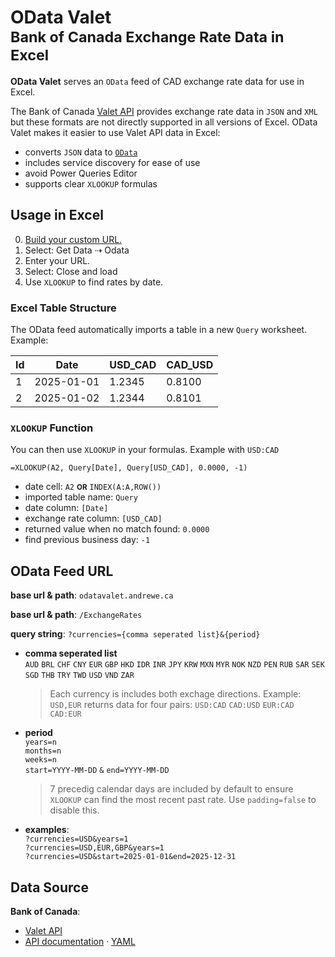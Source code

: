 # OData Valet<br /><sub>Bank of Canada Exchange Rate Data in Excel</sub>

**OData Valet** serves an `OData` feed of CAD exchange rate data for use in Excel.

The Bank of Canada [Valet API][Valet] provides exchange rate data in `JSON` and `XML` but these formats are not directly supported in all versions of Excel. OData Valet makes it easier to use Valet API data in Excel:

- converts `JSON` data to [`OData`][Atom]
- includes service discovery for ease of use
- avoid Power Queries Editor
- supports clear `XLOOKUP` formulas

## Usage in Excel

0. [Build your custom URL.](https://odatavalet.andrewe.ca)
1. Select: Get Data ⇢ Odata
2. Enter your URL.
3. Select: Close and load
4. Use `XLOOKUP` to find rates by date.

### Excel Table Structure

The OData feed automatically imports a table in a new `Query` worksheet. Example:

| Id | Date | USD_CAD | CAD_USD |
|----|------|---------|---------|
| 1  | <nobr>2025-01-01</nobr> | 1.2345  | 0.8100 |
| 2  | <nobr>2025-01-02</nobr> | 1.2344  | 0.8101 |

### `XLOOKUP` Function

You can then use `XLOOKUP` in your formulas. Example with `USD:CAD`

```excel
=XLOOKUP(A2, Query[Date], Query[USD_CAD], 0.0000, -1)
```

- date cell: `A2` <small>**OR**</small> `INDEX(A:A,ROW())`
- imported table name: `Query`
- date column: `[Date]`
- exchange rate column: `[USD_CAD]`
- returned value when no match found: `0.0000`
- find previous business day: `-1`

## OData Feed URL

**base url & path**: `odatavalet.andrewe.ca`

**base url & path**: `/ExchangeRates`

**query string**: `?currencies={comma seperated list}&{period}`

- **comma seperated list**\
   `AUD` `BRL` `CHF` `CNY` `EUR` `GBP` `HKD` `IDR` `INR` `JPY` `KRW` `MXN` `MYR` `NOK` `NZD` `PEN` `RUB` `SAR` `SEK` `SGD` `THB` `TRY` `TWD` `USD` `VND` `ZAR`
   > Each currency is includes both exchage directions. Example: `USD,EUR` returns data for four pairs: `USD:CAD` `CAD:USD` `EUR:CAD` `CAD:EUR`

- **period**\
   `years=n`\
   `months=n`\
   `weeks=n`\
   `start=YYYY-MM-DD` `&` `end=YYYY-MM-DD`
   > 7 precedig calendar days are included by default to ensure `XLOOKUP` can find the most recent past rate. Use `padding=false` to disable this.

- **examples**:\
   `?currencies=USD&years=1`\
   `?currencies=USD,EUR,GBP&years=1`\
   `?currencies=USD&start=2025-01-01&end=2025-12-31`

## Data Source

**Bank of Canada**:
   - [Valet API][Valet]
   - [API documentation][API] &middot; [YAML][YAML]

[Atom]:  https://www.odata.org/documentation/odata-version-2-0/atom-format/

[Valet]: https://www.bankofcanada.ca/valet-api-how-to/
[API]:   https://www.bankofcanada.ca/valet/docs
[YAML]:  https://www.bankofcanada.ca/valet/static/swagger/api-en.yml